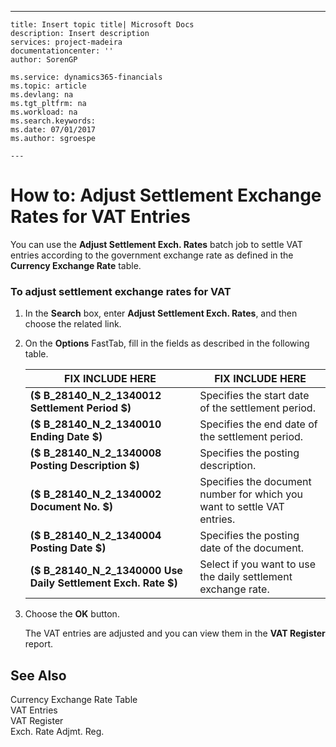 ---
    title: Insert topic title| Microsoft Docs
    description: Insert description
    services: project-madeira
    documentationcenter: ''
    author: SorenGP

    ms.service: dynamics365-financials
    ms.topic: article
    ms.devlang: na
    ms.tgt_pltfrm: na
    ms.workload: na
    ms.search.keywords:
    ms.date: 07/01/2017
    ms.author: sgroespe

    ---
# How to: Adjust Settlement Exchange Rates for VAT Entries
You can use the **Adjust Settlement Exch. Rates** batch job to settle VAT entries according to the government exchange rate as defined in the **Currency Exchange Rate** table.  
  
### To adjust settlement exchange rates for VAT  
  
1.  In the **Search** box, enter **Adjust Settlement Exch. Rates**, and then choose the related link.  
  
2.  On the **Options** FastTab, fill in the fields as described in the following table.  
  
    |FIX INCLUDE HERE<!--[!INCLUDE[bp_tablefield](../../ApplicationDesign/includes/bp_tablefield_md.md)] -->|FIX INCLUDE HERE<!--[!INCLUDE[bp_tabledescription](../../ApplicationDesign/includes/bp_tabledescription_md.md)] -->|  
    |---------------------------------|---------------------------------------|  
    |**\($ B\_28140\_N\_2\_1340012 Settlement Period $\)**|Specifies the start date of the settlement period.|  
    |**\($ B\_28140\_N\_2\_1340010 Ending Date $\)**|Specifies the end date of the settlement period.|  
    |**\($ B\_28140\_N\_2\_1340008 Posting Description $\)**|Specifies the posting description.|  
    |**\($ B\_28140\_N\_2\_1340002 Document No. $\)**|Specifies the document number for which you want to settle VAT entries.|  
    |**\($ B\_28140\_N\_2\_1340004 Posting Date $\)**|Specifies the posting date of the document.|  
    |**\($ B\_28140\_N\_2\_1340000 Use Daily Settlement Exch. Rate $\)**|Select if you want to use the daily settlement exchange rate.|  
  
3.  Choose the **OK** button.  
  
     The VAT entries are adjusted and you can view them in the **VAT Register** report.  
  
## See Also  
 Currency Exchange Rate Table   
 VAT Entries   
 VAT Register   
 Exch. Rate Adjmt. Reg.